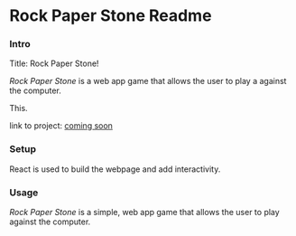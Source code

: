 # Rock Paper Stone Readme


### Intro

Title: Rock Paper Stone!

_Rock Paper Stone_ is a web app game that allows the user to play a against the computer.

This.

link to project:
[coming soon](./docs/my_proposal.md)

### Setup

React is used to build the webpage and add interactivity.


### Usage

_Rock Paper Stone_  is a simple, web app game that allows the user to play  against the computer.  